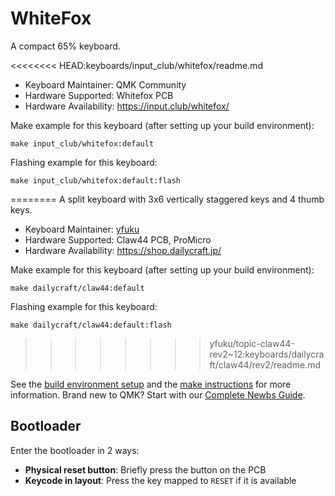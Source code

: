 # WhiteFox

A compact 65% keyboard.

<<<<<<<< HEAD:keyboards/input_club/whitefox/readme.md
* Keyboard Maintainer: QMK Community
* Hardware Supported: Whitefox PCB
* Hardware Availability: https://input.club/whitefox/

Make example for this keyboard (after setting up your build environment):

    make input_club/whitefox:default

Flashing example for this keyboard:

    make input_club/whitefox:default:flash
========
A split keyboard with 3x6 vertically staggered keys and 4 thumb keys.

* Keyboard Maintainer: [yfuku](https://github.com/yfuku)
* Hardware Supported: Claw44 PCB, ProMicro
* Hardware Availability: https://shop.dailycraft.jp/

Make example for this keyboard (after setting up your build environment):

    make dailycraft/claw44:default

Flashing example for this keyboard:

    make dailycraft/claw44:default:flash
>>>>>>>> yfuku/topic-claw44-rev2~12:keyboards/dailycraft/claw44/rev2/readme.md

See the [build environment setup](https://docs.qmk.fm/#/getting_started_build_tools) and the [make instructions](https://docs.qmk.fm/#/getting_started_make_guide) for more information. Brand new to QMK? Start with our [Complete Newbs Guide](https://docs.qmk.fm/#/newbs).

## Bootloader

Enter the bootloader in 2 ways:

* **Physical reset button**: Briefly press the button on the PCB
* **Keycode in layout**: Press the key mapped to `RESET` if it is available
